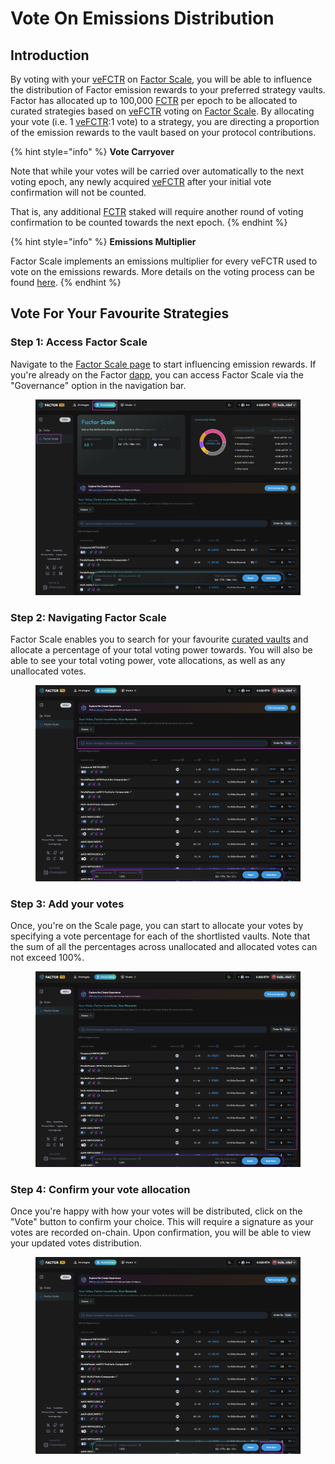 # Vote On Emissions Distribution

## Introduction

By voting with your [veFCTR](../../fctr-token/) on [Factor Scale](../), you will be able to influence the distribution of Factor emission rewards to your preferred strategy vaults. Factor has allocated up to 100,000 [FCTR](../../fctr-token/#fctr) per epoch to be allocated to curated strategies based on [veFCTR](../../fctr-token/#vefctr) voting on [Factor Scale](../). By allocating your vote (i.e. 1 [veFCTR](../../fctr-token/#vefctr):1 vote) to a strategy, you are directing a proportion of the emission rewards to the vault based on your protocol contributions.

{% hint style="info" %}
**Vote Carryover**

Note that while your votes will be carried over automatically to the next voting epoch, any newly acquired [veFCTR](../../fctr-token/#vefctr) after your initial vote confirmation will not be counted.

That is, any additional [FCTR](../../fctr-token/#fctr) staked will require another round of voting confirmation to be counted towards the next epoch.
{% endhint %}

{% hint style="info" %}
**Emissions Multiplier**

Factor Scale implements an emissions multiplier for every veFCTR used to vote on the emissions rewards. More details on the voting process can be found [here](../#voting-process).
{% endhint %}

## Vote For Your Favourite Strategies

### Step 1: Access Factor Scale

Navigate to the [Factor Scale page](https://pro.factor.fi/governance/scale) to start influencing emission rewards. If you're already on the Factor [dapp](https://pro.factor.fi/strategies), you can access Factor Scale via the "Governance" option in the navigation bar.

<figure><img src="../../../.gitbook/assets/image (2).png" alt=""><figcaption></figcaption></figure>

### Step 2: Navigating Factor Scale

Factor Scale enables you to search for your favourite [curated vaults](https://docs.factor.fi/governance/factor-scale#overview) and allocate a percentage of your total voting power towards. You will also be able to see your total voting power, vote allocations,  as well as any unallocated votes.

<figure><img src="../../../.gitbook/assets/image (2) (1).png" alt=""><figcaption></figcaption></figure>

### Step 3: Add your votes

Once, you're on the Scale page, you can start to allocate your votes by specifying a vote percentage for each of the shortlisted vaults. Note that the sum of all the percentages across unallocated and allocated votes can not exceed 100%.

<figure><img src="../../../.gitbook/assets/image (1) (1) (1) (1) (1).png" alt=""><figcaption></figcaption></figure>

### Step 4: Confirm your vote allocation&#x20;

Once you're happy with how your votes will be distributed, click on the "Vote" button to confirm your choice. This will require a signature as your votes are recorded on-chain. Upon confirmation, you will be able to view your updated votes distribution.

<figure><img src="../../../.gitbook/assets/image (3).png" alt=""><figcaption></figcaption></figure>
